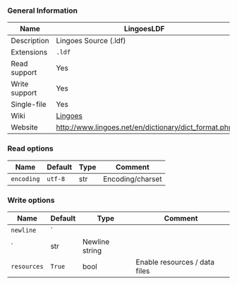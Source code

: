 
### General Information ###
Name | LingoesLDF
---- | -------
Description | Lingoes Source (.ldf)
Extensions | `.ldf`
Read support | Yes
Write support | Yes
Single-file | Yes
Wiki | [Lingoes](https://en.wikipedia.org/wiki/Lingoes)
Website | http://www.lingoes.net/en/dictionary/dict_format.php


### Read options ###
Name | Default | Type | Comment
---- | ---- | ------- | -------
`encoding` | `utf-8` | str | Encoding/charset

### Write options ###
Name | Default | Type | Comment
---- | ---- | ------- | -------
`newline` | `
` | str | Newline string
`resources` | `True` | bool | Enable resources / data files
